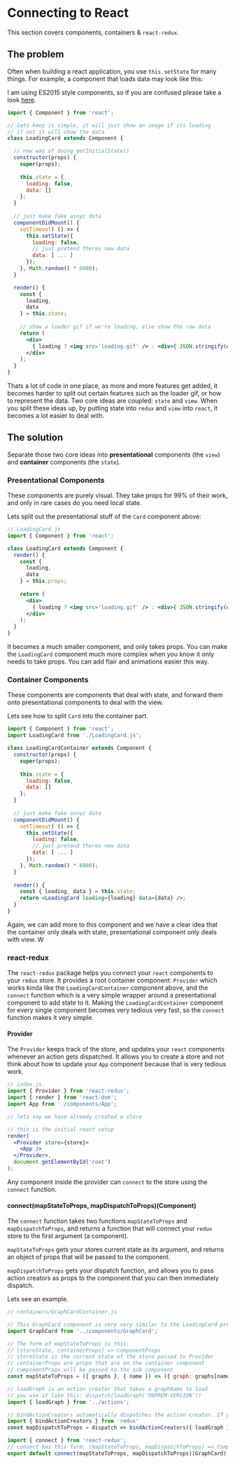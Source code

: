 # Connecting to React
This section covers components, containers & `react-redux`.

## The problem
Often when building a react application, you use `this.setState` for many things. For example, a component that loads data
may look like this:

I am using ES2015 style components, so if you are confused please take a look
[here](https://babeljs.io/blog/2015/06/07/react-on-es6-plus).

```jsx
import { Component } from 'react';

// lets keep it simple, it will just show an image if its loading
// if not it will show the data
class LoadingCard extends Component {

  // new way of doing getInitialState()
  constructor(props) {
    super(props);
    
    this.state = {
      loading: false,
      data: []
    };
  }
  
  // just make fake asnyc data
  componentDidMount() {
    setTimeout( () => {
      this.setState({
        loading: false,
        // just pretend theres new data
        data: [ ... ]
      });
    }, Math.random() * 6000);
  }

  render() {
    const {
      loading,
      data
    } = this.state;
    
    // show a loader gif if we're loading, else show the raw data
    return (
      <div>
        { loading ? <img src='loading.gif' /> : <div>{ JSON.stringify(data) }</div> }
      </div>
    );
  }
}
```
Thats a lot of code in one place, as more and more features get added, it becomes harder to split out certain features
such as the loader gif, or how to represent the data. Two core ideas are coupled: `state` and `view`. When you split these
ideas up, by putting state into `redux` and `view` into `react`, it becomes a lot easier to deal with.

## The solution
Separate those two core ideas into **presentational** components (the `view`) and **container** components (the `state`).

### Presentational Components
These components are purely visual. They take props for 99% of their work, and only in rare cases do you
need local state.

Lets split out the presentational stuff of the `Card` component above:
```jsx
// LoadingCard.js
import { Component } from 'react';

class LoadingCard extends Component {
  render() {
    const {
      loading,
      data
    } = this.props;
    
    return (
      <div>
        { loading ? <img src='loading.gif' /> : <div>{ JSON.stringify(data) }</div> }
      </div>
    );
  }
}
```
It becomes a much smaller component, and only takes props. You can make the `LoadingCard` component much more
complex when you know it only needs to take props. You can add flair and animations easier this way.

### Container Components
These components are components that deal with state, and forward them onto presentational components to deal
with the view.

Lets see how to split `Card` into the container part.

```jsx
import { Component } from 'react';
import LoadingCard from './LoadingCard.js';

class LoadingCardContainer extends Component {
  constructor(props) {
    super(props);
    
    this.state = {
      loading: false,
      data: []
    };
  }
  
  // just make fake asnyc data
  componentDidMount() {
    setTimeout( () => {
      this.setState({
        loading: false,
        // just pretend theres new data
        data: [ ... ]
      });
    }, Math.random() * 6000);
  }
  
  render() {
    const { loading, data } = this.state;
    return <LoadingCard loading={loading} data={data} />;
  }
}
```
Again, we can add more to this component and we have a clear idea that the container only deals with state,
presentational component only deals with view. W

### react-redux
The `react-redux` package helps you connect your `react` components to your `redux` store. It provides a root
container component: `Provider` which works kinda like the `LoadingCardContainer` component above, and the
`connect` function which is a very simple wrapper around a presentational component to add state to it. 
Making the `LoadingCardContainer` component for every single component becomes very tedious very fast, so
the `connect` function makes it very simple.

#### Provider
The `Provider` keeps track of the store, and updates your `react` components whenever an action gets dispatched.
It allows you to create a store and not think about how to update your `App` component because that is very
tedious work.

```jsx
// index.js
import { Provider } from 'react-redux';
import { render } from 'react-dom';
import App from './components/App';

// lets say we have already created a store

// this is the initial react setup
render(
  <Provider store={store}>
    <App />
  </Provider>,
  document.getElementById('root')
);
```
Any component inside the provider can `connect` to the store using the `connect` function. 

#### connect(mapStateToProps, mapDispatchToProps)(Component)
The `connect` function takes two functions `mapStateToProps` and `mapDispatchToProps`, and returns a function
that will connect your `redux` store to the first argument (a component).

`mapStateToProps` gets your stores current state as its argument, and returns an object of props that will be
passed to the component.

`mapDispatchToProps` gets your dispatch function, and allows you to pass action creators as props to the component
that you can then immediately dispatch.

Lets see an example.

```js
// containers/GraphCardContainer.js

// This GraphCard component is very very similar to the LoadingCard presentational component above
import GraphCard from '../components/GraphCard';

// The form of mapStateToProps is this:
// (storeState, containerProps) => componentProps
// storeState is the current state of the store passed to Provider
// containerProps are props that are on the container component
// componentProps will be passed to the sub component
const mapStateToProps = ({ graphs }, { name }) => ({ graph: graphs[name], name: name });

// loadGraph is an action creator that takes a graphName to load
// you use it like this: dispatch(loadGraph('ONPREM-VERSION'))
import { loadGraph } from '../actions';

// bindActionCreators automatically dispatches the action creator. If you are still confused, let me know.
import { bindActionCreators } from 'redux'
const mapDispatchToProps = dispatch => bindActionCreators({ loadGraph }, dispatch);

import { connect } from 'react-redux';
// connect has this form: (mapStateToProps, mapDispatchToProps) => Component => ContainerComponent
export default connect(mapStateToProps, mapDispatchToProps)(GraphCard);
```
